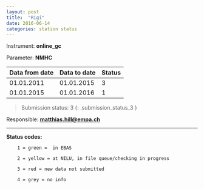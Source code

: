 ```yaml
---
layout: post
title:  "Rigi"
date: 2016-06-14
categories: station status
---
```

Instrument: **online_gc**

Parameter: **NMHC**

| **Data from date**| **Data to date**  | **Status** |
| ------------------|-------------------| -----------|
| 01.01.2011        | 01.01.2015        | 3          |{: .submission_status_1 }
| 01.01.2015        | 01.01.2016        | 1          |{: .submission_status_1 }



> Submission status: 3 
{: .submission_status_3 } 

Responsible: **matthias.hill@empa.ch**

***

**Status codes:**

        1 = green =  in EBAS

        2 = yellow = at NILU, in file queue/checking in progress

        3 = red = new data not submitted

        4 = grey = no info
